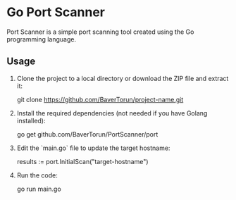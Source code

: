 Go Port Scanner
============

Port Scanner is a simple port scanning tool created using the Go programming language.

Usage
-----

1.  Clone the project to a local directory or download the ZIP file and extract it:

    git clone https://github.com/BaverTorun/project-name.git

3.  Install the required dependencies (not needed if you have Golang installed):

    go get github.com/BaverTorun/PortScanner/port

5.  Edit the \`main.go\` file to update the target hostname:

    results := port.InitialScan("target-hostname")

7.  Run the code:

    go run main.go
